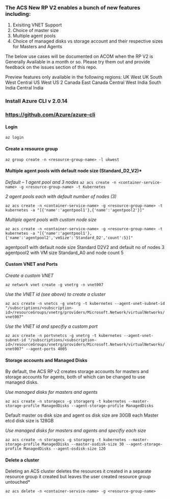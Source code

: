 
### The ACS New RP V2 enables a bunch of new features including:
1) Exisiting VNET Support
2) Choice of  master size
3) Multiple agent pools
4) Choice of managed disks vs storage account and their respective sizes for Masters and Agents

The below use cases will be documented on ACOM when the RP V2 is Generally Available in a month or so. 
Please try them out and provide feedback on the issues section of this repo.

Preview features only available in the following regions:
UK West
UK South
West Central US
West US 2
Canada East
Canada Central
West India
South India
Central India

### Install Azure CLI v 2.0.14
### https://github.com/Azure/azure-cli

#### Login
` az login `

#### Create a resource group
` az group create -n <resource-group-name> -l ukwest `

#### Multiple agent pools with default node size (Standard_D2_V2)*
*Default – 1 agent pool and 3 nodes*
` az acs create -n <container-service-name> -g <resource-group-name> -t Kubernetes `

*2 agent pools each with default number of nodes (3)*

` az acs create -n <container-service-name> -g <resource-group-name> -t kubernetes -a "[{'name':'agentpool1'},{'name':'agentpool2'}]" `

*Multiple agent pools with custom node size*

` az acs create -n <container-service-name> -g <resource-group-name> -t kubernetes -a "[{'name':'agentpool1'},{'name':'agentpool2','vmSize':'Standard_D2','count':5}]" `

agentpool1 with default node size Standard D2V2 and default no of nodes 3
agentpool2 with VM size Standard_A0 and node count 5

#### Custom VNET and Ports

*Create a custom VNET*

` az network vnet create -g vnetrg -n vnet007 `

*Use the VNET id (see above) to create a cluster*

` az acs create -n vnetcs -g vnetrg -t kubernetes --agent-vnet-subnet-id "/subscriptions/<subscription-id>/resourceGroups/vnetrg/providers/Microsoft.Network/virtualNetworks/vnet007" `

*Use the VNET id and specifiy a custom port*

` az acs create -n portvnetcs -g vnetrg -t kubernetes --agent-vnet-subnet-id "/subscriptions/<subscription-id>/resourceGroups/vnetrg/providers/Microsoft.Network/virtualNetworks/vnet007" --agent-ports 4005 `

#### Storage accounts and Managed Disks
By default, the ACS RP v2 creates storage accounts for masters and storage accounts for agents, both of which can be changed to use managed disks.

*Use managed disks for masters and agents* 

` az acs create -n storagecs -g storagerg -t kubernetes --master-storage-profile ManagedDisks --agent-storage-profile ManagedDisks `

Default master os disk size and agent os disk size are 30GB each
Master etcd disk size is 128GB

*Use managed disks for masters and agents and specifiy each size*

` az acs create -n storagecs -g storagerg -t kubernetes --master-storage-profile ManagedDisks --master-osdisk-size 30 --agent-storage-profile ManagedDisks --agent-osdisk-size 120 `

#### Delete a cluster
Deleting an ACS cluster deletes the resources it created in a separate resource group it created but leaves the user created resource group untouched*

` az acs delete -n <container-service-name> -g <resource-group-name> `




